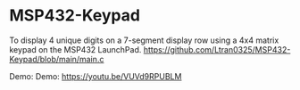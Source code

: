 # MSP432-Keypad
To display 4 unique digits on a 7-segment display row using a 4x4 matrix keypad on the MSP432 LaunchPad.
https://github.com/Ltran0325/MSP432-Keypad/blob/main/main.c

Demo:
Demo: https://youtu.be/VUVd9RPUBLM
